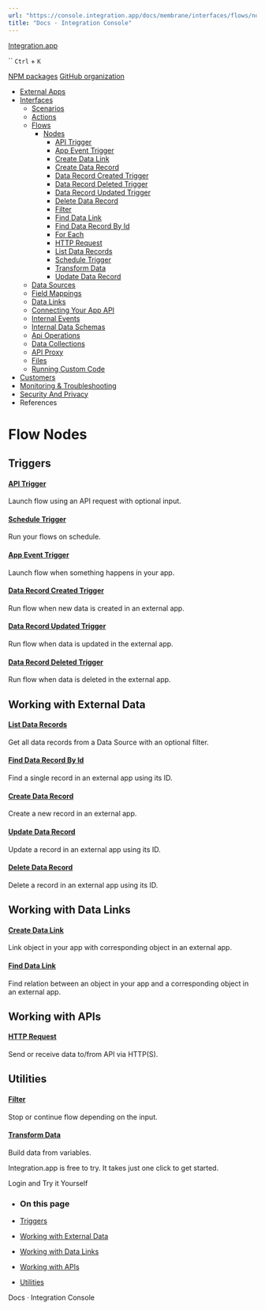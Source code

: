 ```yaml
---
url: "https://console.integration.app/docs/membrane/interfaces/flows/nodes"
title: "Docs · Integration Console"
---
```


[Integration.app](https://integration.app/)

`` `Ctrl` + `K`

[NPM packages](https://www.npmjs.com/~integration.app) [GitHub organization](https://github.com/integration-app)

- [External Apps](https://console.integration.app/docs/membrane/apps)
- [Interfaces](https://console.integration.app/docs/membrane/interfaces)
  - [Scenarios](https://console.integration.app/docs/membrane/interfaces/scenarios)
  - [Actions](https://console.integration.app/docs/membrane/interfaces/actions)
  - [Flows](https://console.integration.app/docs/membrane/interfaces/flows)
    - [Nodes](https://console.integration.app/docs/membrane/interfaces/flows/nodes)
      - [API Trigger](https://console.integration.app/docs/membrane/interfaces/flows/nodes/api-trigger)
      - [App Event Trigger](https://console.integration.app/docs/membrane/interfaces/flows/nodes/app-event-trigger)
      - [Create Data Link](https://console.integration.app/docs/membrane/interfaces/flows/nodes/create-data-link)
      - [Create Data Record](https://console.integration.app/docs/membrane/interfaces/flows/nodes/create-data-record)
      - [Data Record Created Trigger](https://console.integration.app/docs/membrane/interfaces/flows/nodes/data-record-created-trigger)
      - [Data Record Deleted Trigger](https://console.integration.app/docs/membrane/interfaces/flows/nodes/data-record-deleted-trigger)
      - [Data Record Updated Trigger](https://console.integration.app/docs/membrane/interfaces/flows/nodes/data-record-updated-trigger)
      - [Delete Data Record](https://console.integration.app/docs/membrane/interfaces/flows/nodes/delete-data-record)
      - [Filter](https://console.integration.app/docs/membrane/interfaces/flows/nodes/filter)
      - [Find Data Link](https://console.integration.app/docs/membrane/interfaces/flows/nodes/find-data-link)
      - [Find Data Record By Id](https://console.integration.app/docs/membrane/interfaces/flows/nodes/find-data-record-by-id)
      - [For Each](https://console.integration.app/docs/membrane/interfaces/flows/nodes/for-each)
      - [HTTP Request](https://console.integration.app/docs/membrane/interfaces/flows/nodes/http-request)
      - [List Data Records](https://console.integration.app/docs/membrane/interfaces/flows/nodes/list-data-records)
      - [Schedule Trigger](https://console.integration.app/docs/membrane/interfaces/flows/nodes/schedule-trigger)
      - [Transform Data](https://console.integration.app/docs/membrane/interfaces/flows/nodes/transform-data)
      - [Update Data Record](https://console.integration.app/docs/membrane/interfaces/flows/nodes/update-data-record)
  - [Data Sources](https://console.integration.app/docs/membrane/interfaces/data-sources)
  - [Field Mappings](https://console.integration.app/docs/membrane/interfaces/field-mappings)
  - [Data Links](https://console.integration.app/docs/membrane/interfaces/data-links)
  - [Connecting Your App API](https://console.integration.app/docs/membrane/interfaces/internal-api)
  - [Internal Events](https://console.integration.app/docs/membrane/interfaces/internal-events)
  - [Internal Data Schemas](https://console.integration.app/docs/membrane/interfaces/internal-data-schemas)
  - [Api Operations](https://console.integration.app/docs/membrane/interfaces/api-operations)
  - [Data Collections](https://console.integration.app/docs/membrane/interfaces/data-collections)
  - [API Proxy](https://console.integration.app/docs/membrane/interfaces/api-proxy)
  - [Files](https://console.integration.app/docs/membrane/interfaces/files)
  - [Running Custom Code](https://console.integration.app/docs/membrane/interfaces/custom-code)
- [Customers](https://console.integration.app/docs/membrane/customers)
- [Monitoring & Troubleshooting](https://console.integration.app/docs/membrane/monitoring)
- [Security And Privacy](https://console.integration.app/docs/membrane/security-and-privacy)
- References

# Flow Nodes

## Triggers

#### [API Trigger](https://console.integration.app/docs/membrane/interfaces/flows/nodes/api-trigger)

Launch flow using an API request with optional input.

#### [Schedule Trigger](https://console.integration.app/docs/membrane/interfaces/flows/nodes/schedule-trigger)

Run your flows on schedule.

#### [App Event Trigger](https://console.integration.app/docs/membrane/interfaces/flows/nodes/app-event-trigger)

Launch flow when something happens in your app.

#### [Data Record Created Trigger](https://console.integration.app/docs/membrane/interfaces/flows/nodes/data-record-created-trigger)

Run flow when new data is created in an external app.

#### [Data Record Updated Trigger](https://console.integration.app/docs/membrane/interfaces/flows/nodes/data-record-updated-trigger)

Run flow when data is updated in the external app.

#### [Data Record Deleted Trigger](https://console.integration.app/docs/membrane/interfaces/flows/nodes/data-record-deleted-trigger)

Run flow when data is deleted in the external app.

## Working with External Data

#### [List Data Records](https://console.integration.app/docs/membrane/interfaces/flows/nodes/list-data-records)

Get all data records from a Data Source with an optional filter.

#### [Find Data Record By Id](https://console.integration.app/docs/membrane/interfaces/flows/nodes/find-data-record-by-id)

Find a single record in an external app using its ID.

#### [Create Data Record](https://console.integration.app/docs/membrane/interfaces/flows/nodes/create-data-record)

Create a new record in an external app.

#### [Update Data Record](https://console.integration.app/docs/membrane/interfaces/flows/nodes/update-data-record)

Update a record in an external app using its ID.

#### [Delete Data Record](https://console.integration.app/docs/membrane/interfaces/flows/nodes/delete-data-record)

Delete a record in an external app using its ID.

## Working with Data Links

#### [Create Data Link](https://console.integration.app/docs/membrane/interfaces/flows/nodes/create-data-link)

Link object in your app with corresponding object in an external app.

#### [Find Data Link](https://console.integration.app/docs/membrane/interfaces/flows/nodes/find-data-link)

Find relation between an object in your app and a corresponding object in an external app.

## Working with APIs

#### [HTTP Request](https://console.integration.app/docs/membrane/interfaces/flows/nodes/http-request)

Send or receive data to/from API via HTTP(S).

## Utilities

#### [Filter](https://console.integration.app/docs/membrane/interfaces/flows/nodes/filter)

Stop or continue flow depending on the input.

#### [Transform Data](https://console.integration.app/docs/membrane/interfaces/flows/nodes/transform-data)

Build data from variables.

Integration.app is free to try. It takes just one click to get started.

Login and Try it Yourself

- ### On this page

- [Triggers](https://console.integration.app/docs/membrane/interfaces/flows/nodes#triggers)
- [Working with External Data](https://console.integration.app/docs/membrane/interfaces/flows/nodes#working-with-external-data)
- [Working with Data Links](https://console.integration.app/docs/membrane/interfaces/flows/nodes#working-with-data-links)
- [Working with APIs](https://console.integration.app/docs/membrane/interfaces/flows/nodes#working-with-apis)
- [Utilities](https://console.integration.app/docs/membrane/interfaces/flows/nodes#utilities)

Docs · Integration Console